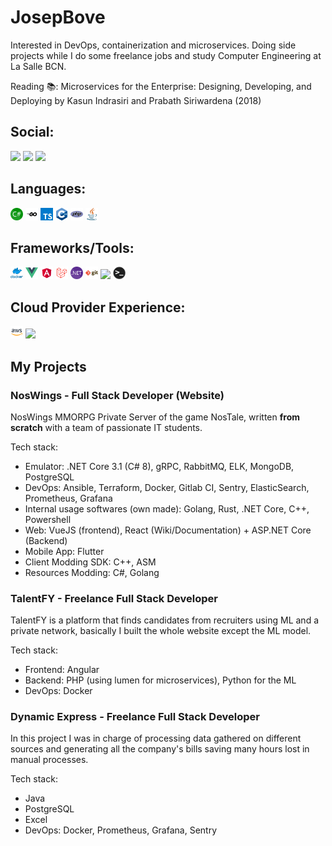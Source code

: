 # JosepBove 

Interested in DevOps, containerization and microservices. Doing side projects while I do some freelance jobs and study Computer Engineering at La Salle BCN.

Reading 📚: Microservices for the Enterprise: Designing, Developing, and Deploying by Kasun Indrasiri and Prabath Siriwardena (2018)

## Social:
[![](https://img.shields.io/badge/-@JosepBove-%23181717?style=flat-square&logo=github)](https://github.com/JosepBove)
[![](https://img.shields.io/badge/-@JosepBove-orange?style=flat-square&logo=gitlab)](https://gitlab.com/JosepBove)
[![](https://img.shields.io/badge/-Delfos%239513-%232c2f33?style=flat-square&logo=discord)]()


## Languages:
<code><img height="20" src="https://raw.githubusercontent.com/github/explore/80688e429a7d4ef2fca1e82350fe8e3517d3494d/topics/csharp/csharp.png"></code>
<code><img height="20" src="https://raw.githubusercontent.com/github/explore/80688e429a7d4ef2fca1e82350fe8e3517d3494d/topics/go/go.png"></code>
<code><img height="20" src="https://raw.githubusercontent.com/github/explore/80688e429a7d4ef2fca1e82350fe8e3517d3494d/topics/typescript/typescript.png"></code>
<code><img height="20" src="https://raw.githubusercontent.com/github/explore/80688e429a7d4ef2fca1e82350fe8e3517d3494d/topics/cpp/cpp.png"></code>
<code><img height="20" src="https://raw.githubusercontent.com/github/explore/ccc16358ac4530c6a69b1b80c7223cd2744dea83/topics/php/php.png"></code>
<code><img height="20" src="https://raw.githubusercontent.com/github/explore/80688e429a7d4ef2fca1e82350fe8e3517d3494d/topics/java/java.png"></code>

## Frameworks/Tools:
<code><img height="20" src="https://raw.githubusercontent.com/github/explore/80688e429a7d4ef2fca1e82350fe8e3517d3494d/topics/docker/docker.png"></code>
<code><img height="20" src="https://raw.githubusercontent.com/github/explore/80688e429a7d4ef2fca1e82350fe8e3517d3494d/topics/vue/vue.png"></code>
<code><img height="20" src="https://raw.githubusercontent.com/github/explore/80688e429a7d4ef2fca1e82350fe8e3517d3494d/topics/angular/angular.png"></code>
<code><img height="20" src="https://raw.githubusercontent.com/github/explore/56a826d05cf762b2b50ecbe7d492a839b04f3fbf/topics/laravel/laravel.png"></code>
<code><img height="20" src="https://raw.githubusercontent.com/github/explore/93d8a67084f94b2a444e510199a6e7622e5b09a3/topics/dotnet/dotnet.png"></code>
<code><img height="20" src="https://raw.githubusercontent.com/github/explore/80688e429a7d4ef2fca1e82350fe8e3517d3494d/topics/git/git.png"></code>
<code><img height="20" src="https://avatars0.githubusercontent.com/u/317776?s=200&v=4"></code>
<code><img height="20" src="https://raw.githubusercontent.com/github/explore/80688e429a7d4ef2fca1e82350fe8e3517d3494d/topics/terminal/terminal.png"></code>

## Cloud Provider Experience:
<code><img height="20" src="https://raw.githubusercontent.com/github/explore/fbceb94436312b6dacde68d122a5b9c7d11f9524/topics/aws/aws.png"></code>
<code><img height="20" src="https://avatars0.githubusercontent.com/u/2810941?s=200&v=4"></code>




## My Projects

### NosWings - Full Stack Developer (Website)
NosWings MMORPG Private Server of the game NosTale, written **from scratch** with a team of passionate IT students.


Tech stack: 
- Emulator: .NET Core 3.1 (C# 8), gRPC, RabbitMQ, ELK, MongoDB, PostgreSQL
- DevOps: Ansible, Terraform, Docker, Gitlab CI, Sentry, ElasticSearch, Prometheus, Grafana
- Internal usage softwares (own made): Golang, Rust, .NET Core, C++, Powershell
- Web: VueJS (frontend), React (Wiki/Documentation) + ASP.NET Core (Backend)
- Mobile App: Flutter
- Client Modding SDK: C++, ASM
- Resources Modding: C#, Golang

### TalentFY - Freelance Full Stack Developer
TalentFY is a platform that finds candidates from recruiters using ML and a private network, basically I built the whole website except the ML model.


Tech stack: 
- Frontend: Angular
- Backend: PHP (using lumen for microservices), Python for the ML
- DevOps: Docker

### Dynamic Express - Freelance Full Stack Developer
In this project I was in charge of processing data gathered on different sources and generating all the company's bills saving many hours lost in manual processes.


Tech stack: 
- Java
- PostgreSQL
- Excel
- DevOps: Docker, Prometheus, Grafana, Sentry

